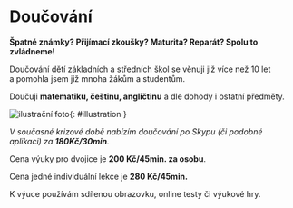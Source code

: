 [//]: # (##NAME## doucovani)
[//]: # (##MENUITEM## Doučování)
[//]: # (##DESCRIPTION## doučování)
[//]: # (##QUOTE## quotes-doucovani)

# Doučování

**Špatné známky? Přijímací zkoušky? Maturita? Reparát? Spolu to zvládneme!**

Doučování dětí základních a&nbsp;středních škol se věnuji již více než 10 let a&nbsp;pomohla jsem již mnoha žákům a&nbsp;studentům.

Doučuji **matematiku, češtinu, angličtinu** a&nbsp;dle dohody i&nbsp;ostatní předměty.

![ilustrační foto](/images/lektorkavpraze-doucovani.jpg){: #illustration }

_V současné krizové době nabízím doučování po Skypu (či podobné aplikaci) za **180Kč/30min**._

Cena výuky pro dvojice je **200 Kč/45min. za osobu**.

Cena jedné individuální lekce je **280 Kč/45min.**

K výuce používám sdílenou obrazovku, online testy či výukové hry.
